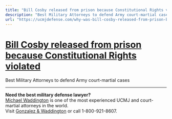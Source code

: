 ```yaml
---
title: "Bill Cosby released from prison because Constitutional Rights violated"
description: "Best Military Attorneys to defend Army court-martial cases"
url: "https://ucmjdefense.com/why-was-bill-cosby-released-from-prison-bill-cosbys-constitutional-rights-violated-by-metoo.html"
---
```


# [Bill Cosby released from prison because Constitutional Rights violated](https://ucmjdefense.com/why-was-bill-cosby-released-from-prison-bill-cosbys-constitutional-rights-violated-by-metoo.html)

Best Military Attorneys to defend Army court-martial cases

---

**Need the best military defense lawyer?**  
[Michael Waddington](https://ucmjdefense.com/attorneys/michael-stewart-waddington-partner.html) is one of the most experienced UCMJ and court-martial attorneys in the world.  
Visit [Gonzalez & Waddington](https://ucmjdefense.com) or call 1-800-921-8607.
